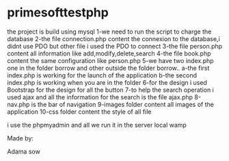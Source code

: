 # primesofttestphp
the project is build using mysql
1-we need to run the script to charge the database
2-the file connection.php content the connexion to the database,i didnt use PDO but other file i used the PDO to connect
3-the file person.php content all information like add,modify,delete,search
4-the file book.php content the same configuration like person.php
5-we have two index.php one in the folder borrow and other outside the folder borrow..
  a-the first index.php is working for the launch of the application
  b-the second index.php is working when you are in the folder
6-for the design i used Bootstrap for the design for all the button
7-to help the search operation i used ajax and all the information for the search is the file ajax.php
8-nav.php is the bar of navigation
9-images folder content all images of the application
10-css folder content the style of all file

i use the phpmyadmin and all we run it in the server local wamp

Made by:

Adama sow
